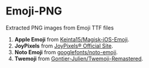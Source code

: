 # Emoji-PNG
Extracted PNG images from Emoji TTF files

1. **Apple Emoji** from [Keinta15/Magisk-iOS-Emoji](https://github.com/Keinta15/Magisk-iOS-Emoji).
2. **JoyPixels** from [JoyPixels® Official Site](https://www.joypixels.com/download).
3. **Noto Emoji** from [googlefonts/noto-emoji](https://github.com/googlefonts/noto-emoji).
4. **Twemoji** from [Gontier-Julien/Twemoji-Remastered](https://github.com/Gontier-Julien/Twemoji-Remastered).
